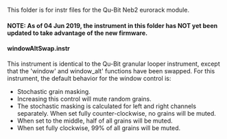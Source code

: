 This folder is for instr files for the Qu-Bit Neb2 eurorack module.


#### NOTE: As of 04 Jun 2019, the instrument in this folder has NOT yet been updated to take advantage of the new firmware.

#### windowAltSwap.instr
This instrument is identical to the Qu-Bit granular looper instrument, except that the 'window' and window_alt' functions have been swapped. For this instrument, the default behavior for the window control is:
* Stochastic grain masking.
* Increasing this control will mute random grains.
* The stochastic masking is calculated for left and right channels separately. When set fully counter-clockwise, no grains will be muted.
* When set to the middle, half of all grains will be muted.
* When set fully clockwise, 99% of all grains will be muted.
